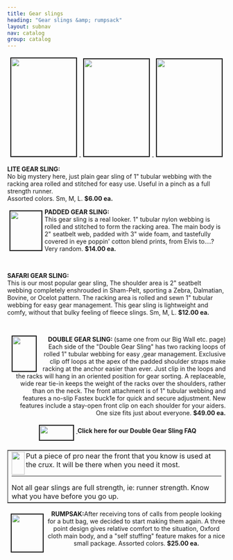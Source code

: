 ```yaml
---
title: Gear slings
heading: "Gear slings &amp; rumpsack"
layout: subnav
nav: catalog
group: catalog
---
```


<p class="lead">
</p>
<div align="center">
    <p>
    </p>
    <center>
        <p>
            <a href="http://www.fishproducts.com/pics/new_jack.jpg" target="_blank">
                <img src="{{ "/pics/new_jackTN.jpg" | prepend: site.baseurl }}" width="150" height="226" hspace="5" vspace="5" border="2">
            </a>
            <a href="http://www.fishproducts.com/pics/sidewinder.jpg" target="_blank">
                <img src="{{ "/pics/sidewinderTN.jpg" | prepend: site.baseurl }}" width="150" height="224" hspace="5" vspace="5" border="2">
            </a>
            <a href="http://www.fishproducts.com/pics/gogarth.jpg" target="_blank">
                <img src="{{ "/pics/gogarthTN.jpg" | prepend: site.baseurl }}" width="150" height="224" hspace="5" vspace="5" border="2">
            </a>
        </p>
    </center>
    <p></p>
    <p align="left">
        <strong>LITE GEAR SLING:</strong>
        <br>No big mystery here, just plain gear sling of 1" tubular webbing with the racking area rolled and stitched for easy use. Useful in a pinch as a full strength runner.
        <br>Assorted colors. Sm, M, L.
        <strong>$6.00 ea.</strong>
    </p>
    <p align="left">
        <strong>
            <a href="http://www.fishproducts.com/pics/gslings.gif">
                <img src="{{ "/pics/gslingsTN.gif" | prepend: site.baseurl }}" width="72" height="90" hspace="5" vspace="5" border="2" align="left" naturalsizeflag="3">
            </a>PADDED GEAR SLING:</strong>
        <br>This gear sling is a real looker. 1" tubular nylon webbing is rolled and stitched to form the racking area. The main body is 2" seatbelt web, padded with 3" wide foam, and tastefully covered in eye poppin' cotton blend prints, from Elvis to....? Very random.
        <strong>$14.00 ea.</strong>
    </p>
    <p align="right">&nbsp;</p>
    <p align="left">
        <strong>SAFARI GEAR SLING:</strong>
        <br>This is our most popular gear sling, The shoulder area is 2" seatbelt webbing completely enshrouded in Sham-Pelt, sporting a Zebra, Dalmatian, Bovine, or Ocelot pattern. The racking area is rolled and sewn 1" tubular webbing for easy gear management. This gear sling is lightweight and comfy, without that bulky feeling of fleece slings. Sm, M, L.
        <strong>$12.00 ea.</strong>
    </p>
    <p align="left">&nbsp;</p>
    <p align="RIGHT">
        <a href="http://www.fishproducts.com/pics/dgs.jpeg">
            <img src="{{ "/pics/dgsTN.gif" | prepend: site.baseurl }}" align="LEFT" hspace="10" width="54" height="80" naturalsizeflag="3" border="2">
        </a><b>DOUBLE GEAR SLING: </b>(same one from our Big Wall etc. page)
        <br>Each side of the "Double Gear Sling" has two racking loops of rolled 1" tubular webbing for easy ,gear management. Exclusive clip off loops at the apex of the padded shoulder straps make racking at the anchor easier than ever. Just clip in the loops and the racks will hang in an oriented position for gear sorting. A replaceable, wide rear tie-in keeps the weight of the racks over the shoulders, rather than on the neck. The front attachment is of 1" tubular webbing and features a no-slip Fastex buck1e for quick and secure adjustment. New features include a stay-open front clip on each shoulder for your aiders.
        <br>One size fits just about everyone.
        <strong>$49.00 ea.</strong>
    </p>
    <p align="center">
        <a href="http://www.fishproducts.com/faqs/doublegsfaq.html" target="_blank">
            <strong>
                <img src="{{ "/pics/faqbar.jpeg" | prepend: site.baseurl }}" width="77" height="33" hspace="5" vspace="5" border="2" align="MIDDLE" naturalsizeflag="3">
            </strong>
        </a>
        <strong>Click here for our Double Gear Sling FAQ</strong>
    </p>
    <center>
        <table border="1" width="370" cellpadding="10" cellspacing="2">
            <tbody>
                <tr>
                    <td>
                        <img src="{{ "/pics/cactus.gif" | prepend: site.baseurl }}" align="LEFT" width="30" height="53" naturalsizeflag="3">Put a piece of pro near the front that you know is used at the crux. It will be there when you need it most.
                        <hr align="LEFT">Not all gear slings are full strength, ie: runner strength. Know what you have before you go up.</td>
                </tr>
            </tbody>
        </table>
        <a href="http://www.fishproducts.com/pics/rump.jpeg">
            <img src="{{ "/pics/rumpTN.jpeg" | prepend: site.baseurl }}" align="left" hspace="8" vspace="8" width="72" height="86" naturalsizeflag="3" border="2">
        </a>
    </center>
    <p></p>
    <p>
        <strong>RUMPSAK:</strong>After receiving tons of calls from people looking for a butt bag, we decided to start making them again. A three point design gives relative comfort to the situation, Oxford cloth main body, and a "self stuffing" feature makes for a nice small package. Assorted colors.
        <strong>$25.00 ea.</strong>
    </p>

</div>
